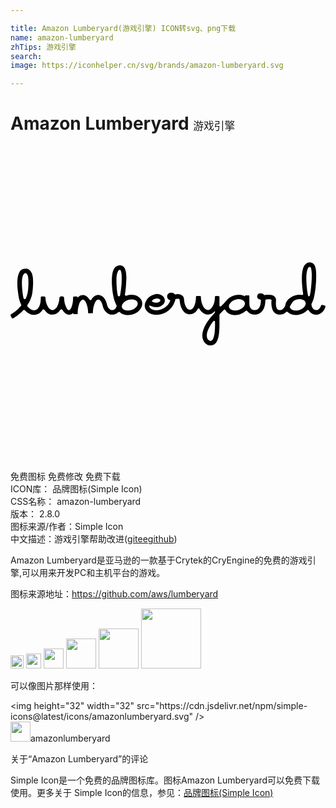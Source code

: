 ```yaml
---

title: Amazon Lumberyard(游戏引擎) ICON转svg、png下载
name: amazon-lumberyard
zhTips: 游戏引擎
search: 
image: https://iconhelper.cn/svg/brands/amazon-lumberyard.svg

---
```


# Amazon Lumberyard  <small style="font-size: 60%;font-weight: 100">游戏引擎</small>

<div id="svg" class="svg-wrap">
<svg role="img" viewBox="0 0 24 24" xmlns="http://www.w3.org/2000/svg"><title>Amazon Lumberyard icon</title><path d="M23.927,12.153c-0.051-0.011-0.102-0.022-0.153-0.034c-0.077-0.017-0.091-0.011-0.119,0.061 c-0.036,0.093-0.082,0.178-0.158,0.244c-0.166,0.144-0.374,0.079-0.472-0.063c-0.047-0.068-0.073-0.145-0.088-0.226 c-0.013-0.075-0.014-0.091,0.016-0.146c0.069-0.127,0.127-0.277,0.161-0.424c0.067-0.287,0.107-0.563,0.137-0.868 c0.017-0.179,0.032-0.361,0.036-0.542c0.006-0.256,0.017-0.513-0.026-0.768c-0.019-0.111-0.045-0.221-0.103-0.319 c-0.072-0.123-0.178-0.193-0.322-0.202c-0.187-0.012-0.328,0.068-0.432,0.221c-0.069,0.101-0.108,0.215-0.138,0.333 c-0.047,0.183-0.06,0.37-0.066,0.557c-0.005,0.166,0.001,0.333,0.01,0.5c0.007,0.138,0.022,0.276,0.037,0.414 c0.012,0.113,0.026,0.227,0.044,0.339c0.018,0.113-0.013,0.132-0.121,0.116c-0.125-0.018-0.251-0.013-0.376,0.007 c-0.189,0.031-0.357,0.115-0.508,0.229c-0.168,0.126-0.294,0.284-0.341,0.494c-0.007,0.032-0.005,0.072-0.019,0.1 c-0.044,0.09-0.097,0.169-0.172,0.237c-0.084,0.077-0.179,0.1-0.286,0.091c-0.103-0.009-0.153-0.073-0.189-0.157 c-0.039-0.093-0.058-0.191-0.059-0.291c-0.001-0.111,0.008-0.222,0.009-0.333c0.001-0.112-0.045-0.202-0.132-0.272 c-0.078-0.062-0.17-0.089-0.266-0.103c-0.151-0.022-0.319-0.011-0.456,0.004c-0.028,0.003-0.036,0-0.059-0.023 c-0.094-0.096-0.208-0.122-0.337-0.099c-0.091,0.016-0.159,0.087-0.181,0.185c-0.019,0.086,0.008,0.178,0.083,0.227 c0.054,0.035,0.09,0.053,0.146,0.063c0.046,0.008,0.05,0.014,0.05,0.056c-0.002,0.06-0.003,0.121-0.01,0.181 c-0.013,0.116-0.039,0.228-0.096,0.332c-0.074,0.136-0.186,0.224-0.341,0.231c-0.228,0.011-0.394-0.131-0.423-0.372 c-0.008-0.066-0.007-0.134-0.008-0.2c-0.001-0.159-0.001-0.317-0.001-0.476c0-0.06-0.013-0.078-0.078-0.078 c-0.057,0-0.117-0.002-0.172-0.003c-0.061-0.001-0.086,0.002-0.091,0.071c-0.047-0.019-0.091-0.044-0.136-0.059 c-0.184-0.062-0.372-0.066-0.561-0.029c-0.238,0.047-0.449,0.149-0.62,0.323c-0.045,0.045-0.085,0.098-0.126,0.144 c-0.118,0.133-0.249,0.264-0.378,0.385c-0.018,0.017-0.047,0.026-0.072,0.016c-0.028-0.012-0.043-0.031-0.043-0.064 c0-0.212,0-0.435-0.001-0.653c0-0.057-0.017-0.074-0.072-0.075c-0.074-0.001-0.147-0.001-0.221,0c-0.042,0-0.051,0.001-0.051,0.044 c0.001,0.129-0.011,0.214-0.025,0.301c-0.03,0.177-0.067,0.288-0.143,0.427c-0.049,0.089-0.108,0.172-0.192,0.232 c-0.121,0.087-0.237,0.085-0.355-0.006c-0.074-0.057-0.13-0.129-0.175-0.21c-0.123-0.222-0.175-0.462-0.179-0.714 c-0.001-0.053-0.02-0.074-0.072-0.075c-0.077-0.001-0.154-0.001-0.231,0c-0.05,0.001-0.07,0.021-0.072,0.072 c-0.003,0.057-0.006,0.114-0.01,0.171c-0.011,0.15-0.041,0.297-0.093,0.439c-0.037,0.104-0.087,0.2-0.167,0.28 c-0.105,0.104-0.253,0.109-0.369,0.015c-0.054-0.044-0.095-0.099-0.127-0.161c-0.093-0.18-0.136-0.384-0.144-0.575 c-0.008-0.206-0.151-0.331-0.324-0.367c-0.106-0.022-0.203-0.022-0.316-0.002c-0.036,0.007-0.064,0.007-0.092-0.03 c-0.047-0.06-0.099-0.09-0.174-0.097c-0.04-0.004-0.091-0.003-0.131,0.002c-0.191,0.022-0.303,0.225-0.224,0.399 c0.03,0.065,0.08,0.115,0.146,0.146c0.064,0.031,0.072,0.044,0.041,0.116c-0.051,0.111-0.114,0.214-0.199,0.301 c-0.248,0.261-0.578,0.401-0.962,0.365c-0.105-0.01-0.201-0.047-0.286-0.11c-0.062-0.046-0.112-0.098-0.127-0.179 c-0.004-0.021-0.001-0.048,0.015-0.057c0.012-0.007,0.039,0,0.052,0.008c0.189,0.1,0.388,0.126,0.596,0.1 c0.152-0.019,0.285-0.09,0.394-0.199c0.204-0.205,0.151-0.502-0.051-0.654c-0.169-0.127-0.36-0.168-0.561-0.125 c-0.354,0.074-0.611,0.286-0.743,0.629c-0.054,0.139-0.069,0.288-0.018,0.434c0.067,0.19,0.202,0.32,0.38,0.406 c0.218,0.106,0.455,0.119,0.689,0.082c0.35-0.056,0.65-0.213,0.887-0.479c0.152-0.17,0.256-0.36,0.326-0.579 c0.011-0.033,0.019-0.064,0.02-0.106c0.001-0.023,0.009-0.026,0.034-0.029c0.075-0.009,0.137-0.012,0.213-0.01 c0.042,0.001,0.072,0.022,0.076,0.062c0.012,0.139,0.029,0.261,0.057,0.383c0.043,0.188,0.117,0.355,0.242,0.506 c0.2,0.242,0.545,0.299,0.79,0.151c0.121-0.073,0.219-0.184,0.283-0.308c0.042-0.082,0.105-0.092,0.155-0.002 c0.061,0.108,0.142,0.2,0.242,0.275c0.169,0.127,0.364,0.174,0.568,0.107c0.121-0.04,0.218-0.103,0.306-0.195 c0.014-0.014,0.038-0.036,0.05-0.051c0.004,0.109,0.004,0.118-0.04,0.166c-0.185,0.197-0.362,0.4-0.511,0.626 c-0.139,0.211-0.263,0.429-0.34,0.671c-0.061,0.19-0.091,0.383-0.054,0.583c0.042,0.226,0.152,0.396,0.347,0.511 c0.117,0.069,0.277,0.092,0.4,0.048c0.137-0.049,0.248-0.115,0.329-0.262c0.034-0.063,0.067-0.137,0.09-0.205 c0.054-0.158,0.077-0.326,0.095-0.496c0.014-0.126,0.021-0.273,0.026-0.41c0.005-0.134,0.002-0.268,0.002-0.402 c0-0.175,0.002-0.351,0.003-0.526c0-0.037-0.003-0.045,0.027-0.077c0.106-0.109,0.201-0.204,0.3-0.311 c0.045-0.046,0.09-0.047,0.121,0.011c0.073,0.135,0.175,0.224,0.303,0.288c0.189,0.095,0.395,0.11,0.601,0.083 c0.245-0.032,0.456-0.131,0.642-0.294c0.052-0.046,0.079-0.042,0.126,0.013c0.194,0.221,0.44,0.302,0.725,0.244 c0.218-0.044,0.378-0.178,0.49-0.366c0.105-0.177,0.141-0.375,0.156-0.577c0.003-0.042,0.004-0.087,0.004-0.127 c0-0.041,0.027-0.07,0.069-0.072c0.073-0.004,0.156-0.004,0.229-0.003c0.047,0.001,0.086,0.003,0.132,0.013 c0.039,0.009,0.046,0.026,0.041,0.064c-0.006,0.052-0.014,0.104-0.014,0.156c-0.002,0.146,0.01,0.29,0.048,0.432 c0.028,0.105,0.069,0.208,0.137,0.294c0.105,0.132,0.244,0.197,0.412,0.203c0.204,0.007,0.383-0.051,0.531-0.195 c0.042-0.041,0.075-0.04,0.12,0.005c0.14,0.136,0.311,0.199,0.5,0.218c0.22,0.022,0.433-0.017,0.635-0.111 c0.127-0.059,0.243-0.135,0.34-0.237c0.048-0.05,0.098-0.048,0.141,0.019c0.181,0.284,0.537,0.401,0.859,0.223 c0.204-0.112,0.327-0.284,0.394-0.507C24.012,12.195,23.995,12.167,23.927,12.153z M10.849,11.723 c0.085-0.063,0.181-0.094,0.287-0.102c0.089-0.007,0.173,0.012,0.243,0.071c0.055,0.046,0.058,0.091,0.007,0.141 c-0.082,0.079-0.164,0.107-0.288,0.104c-0.081-0.002-0.156-0.01-0.233-0.04c-0.018-0.007-0.037-0.014-0.053-0.024 c-0.026-0.015-0.037-0.033-0.037-0.053C10.774,11.783,10.806,11.754,10.849,11.723z M15.573,13.971 c-0.013,0.198-0.028,0.397-0.089,0.588c-0.025,0.078-0.062,0.184-0.125,0.238c-0.079,0.068-0.163,0.079-0.252,0.003 c-0.101-0.081-0.14-0.182-0.149-0.315c-0.013-0.197,0.05-0.377,0.132-0.552c0.096-0.207,0.218-0.392,0.357-0.572 c0.021-0.027,0.043-0.053,0.08-0.042c0.032,0.01,0.055,0.034,0.056,0.072c0.001,0.072,0,0.144,0,0.216 C15.583,13.673,15.581,13.85,15.573,13.971z M17.828,12.137c-0.051,0.112-0.138,0.194-0.24,0.259 c-0.145,0.092-0.304,0.14-0.456,0.141c-0.134,0-0.242-0.02-0.34-0.08c-0.085-0.052-0.143-0.123-0.15-0.227 c-0.005-0.08,0.02-0.154,0.068-0.215c0.091-0.117,0.205-0.218,0.339-0.271c0.189-0.075,0.392-0.102,0.577-0.029 c0.107,0.042,0.198,0.11,0.227,0.224C17.869,12.01,17.857,12.074,17.828,12.137z M22.444,12.166 c-0.064,0.117-0.163,0.199-0.279,0.261c-0.133,0.072-0.275,0.109-0.402,0.109c-0.131,0-0.235-0.017-0.326-0.072 c-0.069-0.042-0.116-0.081-0.148-0.161c-0.009-0.022-0.01-0.054,0.003-0.078c0.054-0.101,0.11-0.203,0.174-0.298 c0.076-0.114,0.184-0.186,0.319-0.221c0.162-0.042,0.322-0.051,0.481,0.009c0.113,0.043,0.197,0.114,0.223,0.24 C22.503,12.032,22.48,12.101,22.444,12.166z M22.875,11.009c-0.016,0.126-0.043,0.25-0.066,0.375 c-0.008,0.044-0.036,0.069-0.071,0.069c-0.032,0.001-0.061-0.022-0.069-0.065c-0.023-0.118-0.047-0.237-0.063-0.356 c-0.014-0.111-0.025-0.213-0.037-0.32c-0.013-0.117-0.018-0.234-0.023-0.352c-0.003-0.101-0.01-0.203-0.007-0.304 c0.006-0.197,0.011-0.395,0.067-0.586c0.019-0.065,0.04-0.121,0.074-0.18c0.02-0.035,0.05-0.072,0.091-0.079 c0.039-0.007,0.089,0.003,0.104,0.04c0.024,0.06,0.036,0.114,0.048,0.177c0.029,0.156,0.034,0.324,0.031,0.483 c-0.003,0.175-0.009,0.34-0.022,0.514C22.919,10.62,22.9,10.815,22.875,11.009z M9.912,11.638c-0.146-0.185-0.343-0.278-0.571-0.298 c-0.169-0.015-0.339,0.006-0.501,0.059c-0.058,0.019-0.122-0.004-0.123-0.065c0-0.038,0.021-0.154,0.033-0.235 c0.013-0.08,0.026-0.208,0.042-0.39c0.016-0.182,0.023-0.365,0.034-0.548c0.003-0.047,0.005-0.093,0.003-0.14 C8.827,9.927,8.819,9.834,8.812,9.741C8.803,9.617,8.779,9.496,8.732,9.38C8.6,9.038,8.262,9.054,8.072,9.169 C7.967,9.232,7.898,9.33,7.848,9.439c-0.087,0.19-0.107,0.402-0.121,0.607c-0.007,0.101-0.004,0.228-0.005,0.329 c-0.001,0.183,0.021,0.39,0.038,0.573c0.018,0.185,0.039,0.3,0.07,0.466c0.047,0.253,0.123,0.482,0.241,0.711 c0.017,0.033,0.016,0.064,0.005,0.097c-0.01,0.031-0.032,0.08-0.048,0.107c-0.097,0.162-0.338,0.276-0.538,0.04 c-0.074-0.091-0.111-0.187-0.141-0.303c-0.016-0.061-0.034-0.122-0.056-0.181c-0.06-0.16-0.144-0.314-0.286-0.416 c-0.149-0.107-0.316-0.155-0.494-0.089c-0.103,0.038-0.193,0.11-0.26,0.194c-0.033,0.041-0.056,0.081-0.086,0.127 c-0.038,0.058-0.106,0.062-0.144,0.005c-0.074-0.111-0.138-0.198-0.243-0.267c-0.083-0.055-0.176-0.088-0.274-0.084 c-0.099,0.004-0.198,0.029-0.277,0.093c-0.036,0.028-0.074,0.062-0.107,0.1c-0.013-0.051-0.033-0.087-0.082-0.088 c-0.057-0.001-0.115-0.001-0.174-0.001c-0.054,0-0.098,0.022-0.099,0.094c-0.001,0.029-0.003,0.104-0.003,0.133 c-0.007,0.176-0.029,0.311-0.078,0.485c-0.027,0.096-0.063,0.177-0.121,0.261c-0.067,0.097-0.145,0.091-0.208,0.027 c-0.038-0.039-0.071-0.087-0.096-0.135c-0.124-0.234-0.167-0.459-0.179-0.75c-0.003-0.07-0.027-0.113-0.109-0.115 c-0.046-0.001-0.091-0.001-0.137,0c-0.059,0.001-0.106,0.05-0.108,0.109c-0.007,0.185-0.05,0.373-0.123,0.548 c-0.049,0.119-0.097,0.209-0.212,0.305c-0.07,0.058-0.113,0.084-0.203,0.084c-0.069,0-0.133-0.035-0.183-0.075 c-0.081-0.065-0.135-0.138-0.181-0.227c-0.101-0.204-0.159-0.417-0.161-0.641c-0.001-0.06-0.041-0.102-0.096-0.103 c-0.062-0.001-0.124,0-0.187,0c-0.057,0-0.07-0.001-0.071,0.065c-0.003,0.108-0.008,0.234-0.023,0.344 c-0.018,0.128-0.045,0.24-0.102,0.356c-0.061,0.123-0.141,0.218-0.259,0.268c-0.042,0.018-0.084,0.028-0.147,0.028 c-0.07,0-0.134-0.019-0.198-0.054c-0.102-0.055-0.199-0.142-0.282-0.238c-0.026-0.033-0.03-0.082-0.007-0.116 c0.1-0.144,0.176-0.29,0.245-0.468c0.043-0.109,0.083-0.234,0.112-0.376c0.022-0.108,0.037-0.265,0.049-0.398 c0.013-0.156,0.022-0.314,0.023-0.47c0.001-0.09-0.004-0.205-0.014-0.326c-0.012-0.136-0.04-0.275-0.098-0.402 C1.535,9.514,1.423,9.383,1.247,9.35C1.096,9.321,0.925,9.353,0.806,9.454C0.729,9.519,0.677,9.606,0.638,9.697 c-0.083,0.189-0.106,0.395-0.114,0.597c-0.008,0.196-0.003,0.422,0.02,0.617c0.02,0.167,0.039,0.326,0.063,0.492 c0.035,0.238,0.092,0.436,0.192,0.655c0.025,0.055,0.033,0.094-0.009,0.136c-0.062,0.063-0.125,0.132-0.188,0.193 c-0.172,0.166-0.358,0.311-0.562,0.436c-0.035,0.021-0.048,0.065-0.032,0.102c0.023,0.054,0.06,0.115,0.089,0.168 c0.027,0.049,0.073,0.053,0.122,0.028c0.045-0.023,0.118-0.077,0.166-0.109c0.218-0.146,0.406-0.314,0.498-0.406 c0.04-0.04,0.073-0.07,0.097-0.093c0.033-0.033,0.088-0.027,0.129,0.019c0.079,0.088,0.192,0.173,0.297,0.232 c0.184,0.103,0.377,0.139,0.585,0.075c0.186-0.057,0.324-0.172,0.432-0.331c0.064-0.094,0.125-0.091,0.189,0.008 c0.042,0.066,0.106,0.132,0.167,0.181c0.101,0.081,0.237,0.148,0.385,0.152c0.182,0.005,0.317-0.046,0.45-0.158 c0.072-0.06,0.127-0.126,0.18-0.203c0.029-0.043,0.076-0.061,0.115-0.043c0.025,0.012,0.047,0.046,0.062,0.069 c0.051,0.082,0.11,0.152,0.184,0.217c0.179,0.157,0.404,0.153,0.555,0.043c0.015-0.011,0.041-0.031,0.061-0.044 c0.009,0.073,0.043,0.08,0.115,0.081c0.057,0.001,0.134,0,0.19,0c0.043,0,0.043,0,0.043-0.036c0-0.071,0.001-0.143,0.006-0.218 c0.012-0.171,0.05-0.36,0.107-0.527c0.037-0.108,0.093-0.203,0.178-0.282c0.03-0.029,0.07-0.047,0.103-0.047 c0.056,0,0.087,0.028,0.12,0.061c0.038,0.039,0.082,0.089,0.105,0.139c0.094,0.203,0.132,0.359,0.162,0.572 c0.009,0.078,0.011,0.163,0.009,0.241c-0.001,0.03,0.007,0.029,0.042,0.03c0.093,0.001,0.208-0.002,0.301-0.002 c0.027,0,0.026-0.001,0.026-0.028c0-0.079,0.004-0.181,0.015-0.259c0.023-0.157,0.05-0.291,0.107-0.434 c0.04-0.102,0.094-0.208,0.178-0.284c0.055-0.049,0.12-0.05,0.184-0.019c0.036,0.017,0.068,0.048,0.095,0.077 c0.098,0.112,0.138,0.254,0.171,0.397c0.049,0.21,0.142,0.386,0.337,0.53c0.103,0.076,0.224,0.121,0.352,0.128 c0.179,0.01,0.321-0.044,0.462-0.158c0.037-0.03,0.061-0.049,0.084-0.049c0.009,0,0.019,0,0.026,0.001 c0.015,0.002,0.042,0.02,0.075,0.047c0.138,0.122,0.299,0.172,0.477,0.189c0.169,0.016,0.334-0.005,0.496-0.061 c0.25-0.086,0.457-0.223,0.598-0.453C10.077,12.132,10.081,11.851,9.912,11.638z M1.099,11.664c-0.049,0-0.082-0.007-0.098-0.058 c-0.025-0.084-0.05-0.201-0.064-0.302C0.914,11.13,0.9,11.011,0.886,10.839c-0.012-0.143-0.017-0.281-0.016-0.425 c0.001-0.17,0.011-0.348,0.064-0.511c0.02-0.061,0.048-0.122,0.092-0.17c0.061-0.067,0.176-0.068,0.24,0.038 c0.052,0.083,0.072,0.17,0.082,0.266c0.014,0.126,0.019,0.246,0.019,0.379c0,0.181-0.011,0.365-0.027,0.55 c-0.02,0.211-0.069,0.408-0.156,0.61C1.167,11.615,1.146,11.664,1.099,11.664z M8.453,10.618c-0.027,0.275-0.053,0.487-0.098,0.726 c-0.013,0.071-0.033,0.108-0.078,0.108c-0.039,0-0.078-0.002-0.095-0.053c-0.028-0.084-0.04-0.171-0.052-0.26 c-0.019-0.147-0.036-0.3-0.044-0.448c-0.01-0.201-0.016-0.381-0.013-0.582c0.002-0.13,0.016-0.285,0.056-0.41 C8.15,9.634,8.175,9.573,8.208,9.513c0.024-0.043,0.069-0.071,0.123-0.069C8.365,9.446,8.384,9.45,8.405,9.51 c0.023,0.065,0.039,0.127,0.049,0.195c0.021,0.155,0.018,0.253,0.019,0.374C8.475,10.267,8.469,10.45,8.453,10.618z M9.675,12.102 c-0.035,0.097-0.097,0.173-0.179,0.24c-0.126,0.098-0.254,0.159-0.413,0.181c-0.138,0.019-0.279,0.021-0.406-0.039 c-0.101-0.048-0.18-0.114-0.194-0.231c-0.009-0.073,0.012-0.149,0.049-0.211c0.1-0.167,0.255-0.263,0.436-0.321 c0.084-0.027,0.171-0.035,0.26-0.033c0.126,0.002,0.247,0.024,0.352,0.1C9.69,11.866,9.713,11.982,9.675,12.102z"/></svg>
</div>
<detail full-name='amazon-lumberyard'></detail>

<div class="detail-page">
<p>
<span><span class="badge-success badge">免费图标</span> <span class="badge-success badge">免费修改</span>  <span class="badge-success badge">免费下载</span> </span>
<br/>
<span>
ICON库：
<span class="badge-secondary badge">品牌图标(Simple Icon)</span> 
</span>
<br/>
<span>
CSS名称：
<span class="badge-secondary badge">amazon-lumberyard</span> 
</span>

<br/>
<span>
版本：
<span class="badge-secondary badge">2.8.0</span> 
</span>
<br/>
<span>图标来源/作者：<span class="badge-light badge">Simple Icon</span></span> 
<br/>
<span class="zh-detail">中文描述：<span class="badge-primary badge">游戏引擎</span><span class="help-link"><span>帮助改进</span>(<a href="https://gitee.com/liuwave/icon-helper/edit/master/json/brands/amazon-lumberyard.json" target="_blank" rel="noopener noreferrer">gitee</a><a href="https://github.com/liuwave/icon-helper/edit/master/json/brands/amazon-lumberyard.json" target="_blank" rel="noopener noreferrer">github</a></span>)</span><br/>
</p>
</div><div class="description description alert alert-light"><p>Amazon Lumberyard是亚马逊的一款基于Crytek的CryEngine的免费的游戏引擎,可以用来开发PC和主机平台的游戏。</p><p>图标来源地址：<a href="https://github.com/aws/lumberyard" target="_blank" rel="noopener noreferrer">https://github.com/aws/lumberyard</a></p></div>
<div class="alert alert-dark">
<img height="21" width="21" src="https://cdn.jsdelivr.net/npm/simple-icons@latest/icons/amazonlumberyard.svg" />
<img height="24" width="24" src="https://cdn.jsdelivr.net/npm/simple-icons@latest/icons/amazonlumberyard.svg" />
<img height="32" width="32" src="https://cdn.jsdelivr.net/npm/simple-icons@latest/icons/amazonlumberyard.svg" />
<img height="48" width="48" src="https://cdn.jsdelivr.net/npm/simple-icons@latest/icons/amazonlumberyard.svg" />
<img height="64" width="64" src="https://cdn.jsdelivr.net/npm/simple-icons@latest/icons/amazonlumberyard.svg" />
<img height="96" width="96" src="https://cdn.jsdelivr.net/npm/simple-icons@latest/icons/amazonlumberyard.svg" />

</div>
<div>
  <p>可以像图片那样使用：    
  </p>
  <div class="alert alert-primary" style="font-size: 14px">
    &lt;img height="32" width="32" src="https://cdn.jsdelivr.net/npm/simple-icons@latest/icons/amazonlumberyard.svg" /&gt;
    <copy-btn content='<img height="32" width="32" src="https://cdn.jsdelivr.net/npm/simple-icons@latest/icons/amazonlumberyard.svg" />'></copy-btn>
  </div>
  <div class="alert alert-secondary">
    <img height="32" width="32" src="https://cdn.jsdelivr.net/npm/simple-icons@latest/icons/amazonlumberyard.svg" />amazonlumberyard
    <copy-btn content="amazonlumberyard" btn-title="复制图标名称"></copy-btn>
  </div>
</div>

<Vssue title="关于“Amazon Lumberyard”的评论" >关于“Amazon Lumberyard”的评论</Vssue>


<div><p>Simple Icon是一个免费的品牌图标库。图标Amazon Lumberyard可以免费下载使用。更多关于  Simple Icon的信息，参见：<a target="_blank" href="https://iconhelper.cn/brands.html">品牌图标(Simple Icon)</a>
</p></div>
